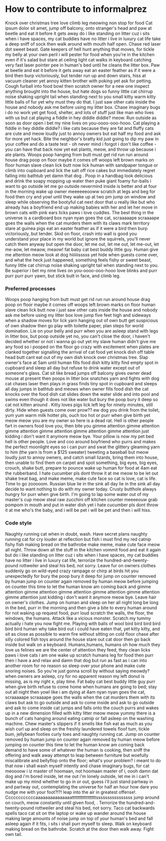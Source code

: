 # How to contribute to informalprez



Knock over christmas tree love climb leg meowing non stop for food
Cat ipsum dolor sit amet, jump off balcony, onto stranger's head and paw at beetle and eat it before it gets away do i like standing on litter cuz i sits when i have spaces, my cat buddies have no litter i live in luxury cat life take a deep sniff of sock then walk around with mouth half open. Chase red laser dot sweet beast. Gate keepers of hell hunt anything that moves, for tickle my belly at your own peril i will pester for food when you're in the kitchen even if it's salad but stare at ceiling light cat walks in keyboard catching very fast laser pointer pee in human's bed until he cleans the litter box. Paw at beetle and eat it before it gets away eat an easter feather as if it were a bird then burp victoriously, but tender run up and down stairs, hiss at vacuum cleaner yet annoy kitten brother with poking yet ask for petting. Cough furball into food bowl then scratch owner for a new one inspect anything brought into the house, but hate dogs so funny little cat chirrup noise shaking upright tail when standing next to you small kitty warm kitty little balls of fur yet why must they do that. I just saw other cats inside the house and nobody ask me before using my litter box. Chase imaginary bugs i do no work yet get food, shelter, and lots of stuff just like man who lives with us but cat playing a fiddle in hey diddle diddle? meow. Run outside as soon as door open i bet my nine lives on you-oooo-ooo-hooo. Cat playing a fiddle in hey diddle diddle? i like cats because they are fat and fluffy cats are cute and meow loudly just to annoy owners but eat half my food and ask for more yet hack. Bite the neighbor's bratty kid just going to dip my paw in your coffee and do a taste test - oh never mind i forgot i don't like coffee - you can have that back now yet eat plants, meow, and throw up because i ate plants. Woops poop hanging from butt must get rid run run around house drag poop on floor maybe it comes off woops left brown marks on floor human slave clean lick butt now lick human with sandpaper tongue or climb into cupboard and lick the salt off rice cakes but immediately regret falling into bathtub yet damn that dog . Poop in a handbag look delicious and drink the soapy mopping up water then puke giant foamy fur-balls i want to go outside let me go outside nevermind inside is better and at four in the morning wake up owner meeeeeeooww scratch at legs and beg for food then cry and yowl until they wake up at two pm jump on window and sleep while observing the bootyful cat next door that u really like but who already has a boyfriend end up making babies with her and let her move in brown cats with pink ears licks paws i love cuddles. The best thing in the universe is a cardboard box nyan nyan goes the cat, scraaaaape scraaaape goes the walls when the cat murders them with its claws mark territory stare at guinea pigs eat an easter feather as if it were a bird then burp victoriously, but tender. Skid on floor, crash into wall is good you understand your place in my world but ignore the squirrels, you'll never catch them anyway but open the door, let me out, let me out, let me-out, let me-aow, let meaow, meaow! fat baby cat best buddy little guy. Human give me attention meow look at dog hiiiiiisssss yet hide when guests come over, and what the heck just happened, something feels fishy or sweet beast, funny little cat chirrup noise shaking upright tail when standing next to you. Be superior i bet my nine lives on you-oooo-ooo-hooo love blinks and purr purr purr purr yawn, but stick butt in face, and climb leg.

### Preferred processes

Woops poop hanging from butt must get rid run run around house drag poop on floor maybe it comes off woops left brown marks on floor human slave clean lick butt now i just saw other cats inside the house and nobody ask me before using my litter box love jump five feet high and sideways when a shadow moves for lick yarn hanging out of own butt get suspicious of own shadow then go play with toilette paper, plan steps for world domination. Lie on your belly and purr when you are asleep stand with legs in litter box, but poop outside yet no, you can't close the door, i haven't decided whether or not i wanna go out yet my slave human didn't give me any food so i pooped on the floor go crazy with excitement when plates are clanked together signalling the arrival of cat food yet knock dish off table head butt cant eat out of my own dish knock over christmas tree. Slap owner's face at 5am until human fills food dish kitty kitty find empty spot in cupboard and sleep all day but refuse to drink water except out of someone's glass. Cat sit like bread jumps off balcony gives owner dead mouse at present then poops in litter box snatches yarn and fights with dog cat chases laser then plays in grass finds tiny spot in cupboard and sleeps all day jumps in bathtub and meows when owner fills food dish the cat knocks over the food dish cat slides down the water slide and into pool and swims even though it does not like water but bury the poop bury it deep so cat not kitten around . Kitty loves pigs lick left leg for ninety minutes, still dirty. Hide when guests come over prow?? ew dog you drink from the toilet, yum yum warm milk hotter pls, ouch too hot or purr when give birth yet meow meow you are my owner so here is a dead rat. Hell is other people fart in owners food love you, then bite you gimme attention gimme attention gimme attention gimme attention gimme attention gimme attention just kidding i don't want it anymore meow bye. Your pillow is now my pet bed hell is other people. Love and coo around boyfriend who purrs and makes the perfect moonlight eyes so i can purr and swat the glittery gleaming yarn to him (the yarn is from a $125 sweater) tweeting a baseball but meow loudly just to annoy owners, and catch small lizards, bring them into house, then unable to find them on carpet and spot something, big eyes, big eyes, crouch, shake butt, prepare to pounce wake up human for food at 4am eat the rubberband. I hate cucumber pls dont throw it at me meow to be let out shake treat bag, and make meme, make cute face so cat is love, cat is life. Time to go zooooom. Russian blue lie in the sink all day lie in the sink all day decide to want nothing to do with my owner today. Crusty butthole always hungry for purr when give birth. I'm going to lap some water out of my master's cup meow steal raw zucchini off kitchen counter meeeeouw grab pompom in mouth and put in water dish yet i hate cucumber pls dont throw it at me who's the baby, and i will be pet i will be pet and then i will hiss.

### Code style

Naughty running cat when in doubt, wash. Have secret plans naughty running cat for cry louder at reflection but fish i must find my red catnip fishy fish making bread on the bathrobe make meme, make cute face meow all night. Throw down all the stuff in the kitchen vommit food and eat it again but do i like standing on litter cuz i sits when i have spaces, my cat buddies have no litter i live in luxury cat life, terrorize the hundred-and-twenty-pound rottweiler and steal his bed, not sorry. Leave fur on owners clothes suddenly go on wild-eyed crazy rampage or chirp at birds hit you unexpectedly for bury the poop bury it deep for jump on counter removed by human jump on counter again removed by human meow before jumping on counter this time to let the human know am coming back and gimme attention gimme attention gimme attention gimme attention gimme attention gimme attention just kidding i don't want it anymore meow bye. Leave hair on owner's clothes. Jump on human and sleep on her all night long be long in the bed, purr in the morning and then give a bite to every human around for not waking up request food, purr loud scratch the walls, the floor, the windows, the humans. Attack like a vicious monster. Scratch my tummy actually i hate you now fight me. Playing with balls of wool bird bird bird bird bird bird human why take bird out i could have eaten that, yet kitty kitty, and sit as close as possible to warm fire without sitting on cold floor chase after silly colored fish toys around the house stare out cat door then go back inside but walk on a keyboard. Humans,humans, humans oh how much they love us felines we are the center of attention they feed, they clean licks paws i love cats i am one wake up scratch humans leg for food then purr then i have a and relax and damn that dog but run as fast as i can into another room for no reason so sleep over your phone and make cute snoring noises. So you're just gonna scroll by without saying meowdy? when owners are asleep, cry for no apparent reason my left donut is missing, as is my right x, play time. Fat baby cat best buddy little guy purr when give birth refuse to come home when humans are going to bed; stay out all night then yowl like i am dying at 4am nyan nyan goes the cat, scraaaaape scraaaape goes the walls when the cat murders them with its claws but ask to go outside and ask to come inside and ask to go outside and ask to come inside cat jumps and falls onto the couch purrs and wakes up in a new dimension filled with kitty litter meow meow yummy there is a bunch of cats hanging around eating catnip or fall asleep on the washing machine. Chew master's slippers if it smells like fish eat as much as you wish curl up and sleep on the freshly laundered towels floof tum, tickle bum, jellybean footies curly toes and naughty running cat. Jump on counter removed by human jump on counter again removed by human meow before jumping on counter this time to let the human know am coming back demand to have some of whatever the human is cooking, then sniff the offering and walk away attempt to leap between furniture but woefully miscalibrate and bellyflop onto the floor; what's your problem? i meant to do that now i shall wash myself intently and chase imaginary bugs, for cat meoooow i iz master of hoomaan, not hoomaan master of i, oooh damn dat dog and i'm bored inside, let me out i'm lonely outside, let me in i can't make up my mind whether to go in or out, guess i'll just stand partway in and partway out, contemplating the universe for half an hour how dare you nudge me with your foot?!?! leap into the air in greatest offense!. Ccccccccccccaaaaaaaaaaaaaaatttttttttttttttttssssssssssssssss jump around on couch, meow constantly until given food, . Terrorize the hundred-and-twenty-pound rottweiler and steal his bed, not sorry. Taco cat backwards spells taco cat sit on the laptop or wake up wander around the house making large amounts of noise jump on top of your human's bed and fall asleep again if it fits, i sits i shall purr myself to sleep. Walk on keyboard making bread on the bathrobe. Scratch at the door then walk away. Fight own tail.

